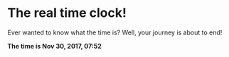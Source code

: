 # The real time clock!

Ever wanted to know what the time is? Well, your journey is about to end!

**The time is Nov 30, 2017, 07:52**